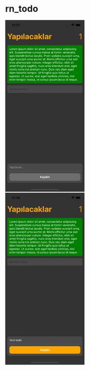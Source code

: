 # rn_todo

<img src="app_images/img1.png" width="50%">
<img src="app_images/img2.png" width="50%">
<!-- ![]() -->
<!-- ![]() -->
